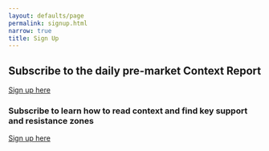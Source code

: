 ```yaml
---
layout: defaults/page
permalink: signup.html
narrow: true
title: Sign Up
---
```


## Subscribe to the daily pre-market Context Report
[Sign up here](https://www.patreon.com/contextturtle)

### Subscribe to learn how to read context and find key support and resistance zones
[Sign up here](https://www.patreon.com/contextturtle)